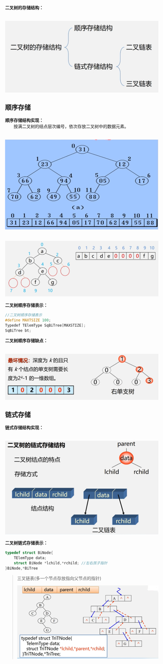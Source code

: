 **二叉树的存储结构：**  

　<img src=https://github.com/Minichiellon/MyNotes/blob/main/%E6%95%B0%E6%8D%AE%E7%BB%93%E6%9E%84/5.%E6%A0%91/images/%E4%BA%8C%E5%8F%89%E6%A0%91%E7%9A%84%E5%AD%98%E5%82%A8%E7%BB%93%E6%9E%84.png>  

## 顺序存储
**顺序存储结构实现：**  
　　按满二叉树的结点层次编号，依次存放二叉树中的数据元素。  
  
　<img src=https://github.com/Minichiellon/MyNotes/blob/main/%E6%95%B0%E6%8D%AE%E7%BB%93%E6%9E%84/5.%E6%A0%91/images/%E4%BA%8C%E5%8F%89%E6%A0%91%E7%9A%84%E9%A1%BA%E5%BA%8F%E5%AD%98%E5%82%A81.png>  
 
　<img src=https://github.com/Minichiellon/MyNotes/blob/main/%E6%95%B0%E6%8D%AE%E7%BB%93%E6%9E%84/5.%E6%A0%91/images/%E4%BA%8C%E5%8F%89%E6%A0%91%E7%9A%84%E9%A1%BA%E5%BA%8F%E5%AD%98%E5%82%A82.png>　　

 **二叉树顺序存储表示：**
```cpp
//二叉树顺序存储表示
#define MAXTSIZE 100;
Typedef TElemType SqBiTree[MAXSTIZE];
SqBiTree bt;
```
**二叉树顺序存储缺点：**  

　<img src=https://github.com/Minichiellon/MyNotes/blob/main/%E6%95%B0%E6%8D%AE%E7%BB%93%E6%9E%84/5.%E6%A0%91/images/%E4%BA%8C%E5%8F%89%E6%A0%91%E9%A1%BA%E5%BA%8F%E5%AD%98%E5%82%A8%E7%BC%BA%E7%82%B9.png>
## 链式存储
**链式存储结构实现：**  

　<img src=https://github.com/Minichiellon/MyNotes/blob/main/%E6%95%B0%E6%8D%AE%E7%BB%93%E6%9E%84/5.%E6%A0%91/images/%E4%BA%8C%E5%8F%89%E6%A0%91%E7%9A%84%E9%93%BE%E5%BC%8F%E5%AD%98%E5%82%A8%E7%BB%93%E6%9E%84.png>  

  **二叉树链式存储表示：**
```cpp
typedef struct BiNode{
    TElemType data;
    struct BiNode *lchild,*rchild; //左右孩子指针
}BiNode,*BiTree
```

>三叉链表(多一个节点存放指向父节点的指针)
>
><img src=https://github.com/Minichiellon/MyNotes/blob/main/%E6%95%B0%E6%8D%AE%E7%BB%93%E6%9E%84/5.%E6%A0%91/images/%E4%B8%89%E5%8F%89%E9%93%BE%E8%A1%A8.png>  
